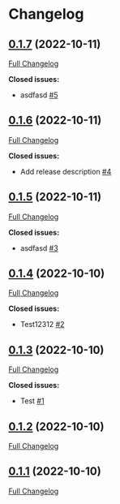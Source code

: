# Changelog

## [0.1.7](https://github.com/robinaly/action_tester/tree/0.1.7) (2022-10-11)

[Full Changelog](https://github.com/robinaly/action_tester/compare/0.1.6...0.1.7)

**Closed issues:**

- asdfasd [\#5](https://github.com/robinaly/action_tester/issues/5)

## [0.1.6](https://github.com/robinaly/action_tester/tree/0.1.6) (2022-10-11)

[Full Changelog](https://github.com/robinaly/action_tester/compare/0.1.5...0.1.6)

**Closed issues:**

- Add release description [\#4](https://github.com/robinaly/action_tester/issues/4)

## [0.1.5](https://github.com/robinaly/action_tester/tree/0.1.5) (2022-10-11)

[Full Changelog](https://github.com/robinaly/action_tester/compare/0.1.4...0.1.5)

**Closed issues:**

- asdfasd [\#3](https://github.com/robinaly/action_tester/issues/3)

## [0.1.4](https://github.com/robinaly/action_tester/tree/0.1.4) (2022-10-10)

[Full Changelog](https://github.com/robinaly/action_tester/compare/0.1.3...0.1.4)

**Closed issues:**

- Test12312 [\#2](https://github.com/robinaly/action_tester/issues/2)

## [0.1.3](https://github.com/robinaly/action_tester/tree/0.1.3) (2022-10-10)

[Full Changelog](https://github.com/robinaly/action_tester/compare/0.1.2...0.1.3)

**Closed issues:**

- Test [\#1](https://github.com/robinaly/action_tester/issues/1)

## [0.1.2](https://github.com/robinaly/action_tester/tree/0.1.2) (2022-10-10)

[Full Changelog](https://github.com/robinaly/action_tester/compare/0.1.1...0.1.2)

## [0.1.1](https://github.com/robinaly/action_tester/tree/0.1.1) (2022-10-10)

[Full Changelog](https://github.com/robinaly/action_tester/compare/ec6c06f3b563aa3b884913fb86e0320113f0d534...0.1.1)




